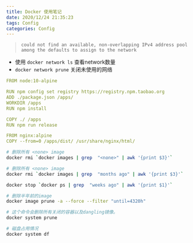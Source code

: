 ```yaml
---
title: Docker 使用笔记
date: 2020/12/24 21:35:23
tags: Config
categories: Config
---
```


> `could not find an available, non-overlapping IPv4 address pool among the defaults to assign to the network`

- 使用 `docker network ls` 查看network数量
- `docker network prune` 关闭未使用的网络

```yml
FROM node:10-alpine

RUN npm config set registry https://registry.npm.taobao.org
ADD ./package.json /apps/
WORKDIR /apps
RUN npm install

COPY ./ /apps
RUN npm run release

FROM nginx:alpine
COPY --from=0 /apps/dist/ /usr/share/nginx/html/
```

```sh
# 删除所有 <none> image 
docker rmi `docker images | grep  "<none>" | awk '{print $3}'`
```

```sh
# 删除所有 <none> image 
docker rmi `docker images | grep  "months ago" | awk '{print $3}'`

docker stop `docker ps | grep  "weeks ago" | awk '{print $1}'`   

# 删除半年前的image
docker image prune -a --force --filter "until=4320h" 

# 这个命令会删除所有关闭的容器以及dangling镜像。
docker system prune

# 磁盘占用情况
docker system df
```